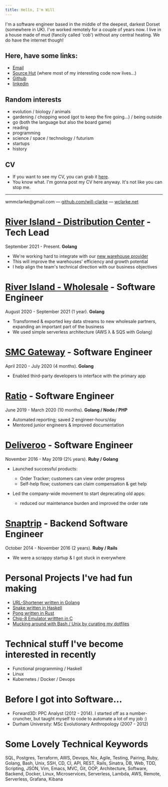 ```yaml
---
title: Hello, I'm Will
---
```


I'm a software engineer based in the middle of the deepest, darkest Dorset (somewhere in UK).
I've worked remotely for a couple of years now.
I live in a house made of mud (fancily called 'cob') without any central heating. We do have the internet though!

## Here, have some links:

- [Email](mailto:wmmclarke@gmail.com)
- [Source Hut](https://git.sr.ht/~will-clarke) (where most of my interesting code now lives...)
- [Github](https://github.com/will-clarke)
- [linkedin](https://www.linkedin.com/in/wmmclarke/) 

## Random interests 

  - evolution / biology / animals
  - gardening / chopping wood (got to keep the fire going...) / being outside
  - go (both the language but also the board game)
  - reading
  - programming
  - science / space / technology / futurism
  - startups
  - history

## CV
- If you want to see my CV, you can grab it [here](https://git.sr.ht/~will-clarke/cv/blob/master/will-clarke.pdf).
- You know what. I'm gonna post my CV here anyway. It's not like you can stop me.

---

<div class="org-center">
<p>
wmmclarke@gmail.com &mdash; <a href="https://github.com/will-clarke">github.com/will-clarke</a> &mdash; <a href="https://www.wclarke.net">wclarke.net</a><br />
</p>
</div>

# [<span class="underline">River Island - Distribution Center</span>](https://smc-gateway.com) - Tech Lead

September 2021 - Present. **Golang**

- We're working hard to integrate with our [new warehouse provider](https://www.clippergroup.co.uk/clipper-agrees-new-five-year-contract-with-river-island/)
- This will improve the warehouses' efficiency and growth potential
- I help align the team's technical direction with our business objectives

# [<span class="underline">River Island - Wholesale</span>](https://smc-gateway.com) - Software Engineer

August 2020 - September 2021 (1 year). **Golang**

- Transformed & exported key data streams to new wholesale partners, expanding an important part of the business
- We used simple serverless architecture (AWS &lambda; & SQS with Golang)

# [<span class="underline">SMC Gateway</span>](https://smc-gateway.com) - Software Engineer

April 2020 - July 2020 (4 months). **Golang**

- Enabled third-party developers to interface with the primary app

# [<span class="underline">Ratio</span>](https://ratio.co.uk) - Software Engineer

June 2019 - March 2020 (10 months). **Golang / Node / PHP**

- Automated reporting; saved 2 engineer-hours/day
- Mentored junior engineers & improved documentation

# [<span class="underline">Deliveroo</span>](https://deliveroo.co.uk/) - Software Engineer

November 2016 - May 2019 (2½ years). **Ruby / Golang**

- Launched successful products:

  - Order Tracker; customers can view order progress
  - Self-help flow; customers can claim compensation & get help

- Led the company-wide movement to start deprecating old apps:
  - reduced our maintenance burden and improved the order rate

# [<span class="underline">Snaptrip</span>](https://www.snaptrip.com/) - Backend Software Engineer

October 2014 - November 2016 (2 years). **Ruby / Rails**

- We were a scrappy startup & I got stuck in everywhere

# Personal Projects I've had fun making

- [URL-Shortener written in Golang](https://github.com/will-clarke/url-shortener)
- [Snake written in Haskell](https://github.com/will-clarke/snake-haskell)
- [Pong written in Rust](https://github.com/will-clarke/Pong)
- [Chip-8 Emulator writtten in C](https://github.com/wmmc/c8)
- [Mucking around with Bash / Unix by curating my dotfiles](https://github.com/wmmc/dotfile)

# Technical stuff I've become interested in recently

- Functional programming / Haskell
- Linux
- Kubernetes / Docker / Devops

# Before I got into Software&#x2026;

- Forward3D: PPC Analyst (2012 - 2014). I started off as a number-cruncher, but taught myself to code to automate a lot of my job :)
- Durham University: MSc Evolutionary Anthropology (2007 - 2012)

# Some Lovely Technical Keywords

SQL, Postgres, Terraform, AWS, Devops, Nix, Agile, Testing, Pairing, Ruby, Golang, Bash, Unix, SSH, CD, CI, API, REST, Rails, Sinatra, DB, Web, TDD, Scripting, JSON, Vim, Emacs, MVC, Git, OOP, Architecture, Software, Backend, Docker, Linux, Microservices, Serverless, Lambda, AWS, Remote, Serverless, Grafana, Kibana
